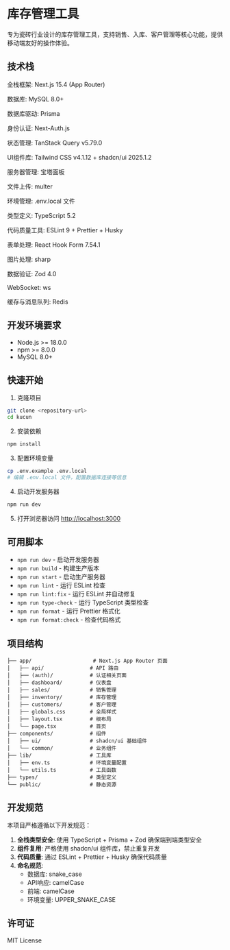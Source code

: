 # 库存管理工具

专为瓷砖行业设计的库存管理工具，支持销售、入库、客户管理等核心功能，提供移动端友好的操作体验。

## 技术栈

全栈框架: Next.js 15.4 (App Router)

数据库: MySQL 8.0+

数据库驱动: Prisma

身份认证: Next-Auth.js

状态管理: TanStack Query v5.79.0

UI组件库: Tailwind CSS v4.1.12 + shadcn/ui 2025.1.2

服务器管理: 宝塔面板

文件上传: multer

环境管理: .env.local 文件

类型定义: TypeScript 5.2

代码质量工具: ESLint 9 + Prettier + Husky

表单处理: React Hook Form 7.54.1

图片处理: sharp

数据验证: Zod 4.0

WebSocket: ws

缓存与消息队列: Redis

## 开发环境要求

- Node.js >= 18.0.0
- npm >= 8.0.0
- MySQL 8.0+

## 快速开始

1. 克隆项目

```bash
git clone <repository-url>
cd kucun
```

2. 安装依赖

```bash
npm install
```

3. 配置环境变量

```bash
cp .env.example .env.local
# 编辑 .env.local 文件，配置数据库连接等信息
```

4. 启动开发服务器

```bash
npm run dev
```

5. 打开浏览器访问 [http://localhost:3000](http://localhost:3000)

## 可用脚本

- `npm run dev` - 启动开发服务器
- `npm run build` - 构建生产版本
- `npm run start` - 启动生产服务器
- `npm run lint` - 运行 ESLint 检查
- `npm run lint:fix` - 运行 ESLint 并自动修复
- `npm run type-check` - 运行 TypeScript 类型检查
- `npm run format` - 运行 Prettier 格式化
- `npm run format:check` - 检查代码格式

## 项目结构

```
├── app/                    # Next.js App Router 页面
│   ├── api/               # API 路由
│   ├── (auth)/            # 认证相关页面
│   ├── dashboard/         # 仪表盘
│   ├── sales/             # 销售管理
│   ├── inventory/         # 库存管理
│   ├── customers/         # 客户管理
│   ├── globals.css        # 全局样式
│   ├── layout.tsx         # 根布局
│   └── page.tsx           # 首页
├── components/            # 组件
│   ├── ui/                # shadcn/ui 基础组件
│   └── common/            # 业务组件
├── lib/                   # 工具库
│   ├── env.ts             # 环境变量配置
│   └── utils.ts           # 工具函数
├── types/                 # 类型定义
└── public/                # 静态资源
```

## 开发规范

本项目严格遵循以下开发规范：

1. **全栈类型安全**: 使用 TypeScript + Prisma + Zod 确保端到端类型安全
2. **组件复用**: 严格使用 shadcn/ui 组件库，禁止重复开发
3. **代码质量**: 通过 ESLint + Prettier + Husky 确保代码质量
4. **命名规范**:
   - 数据库: snake_case
   - API响应: camelCase
   - 前端: camelCase
   - 环境变量: UPPER_SNAKE_CASE

## 许可证

MIT License
